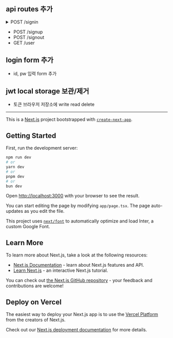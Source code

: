 ## api routes 추가

<details>
<summary>POST /signin</summary>

```javascript
interface User {
  username: string;
  password: string;
}

/** 회원가입이 되어있는 유저 */
const REGISTERED_USER: User = {
  username: "harry0691",
  password: "0000",
};

/** POST /signin */
export async function POST(request: Request) {
  try {
    const requestBody = await request.json();

    const isValidUsername = REGISTERED_USER.username === requestBody?.username;
    const isValidPassword = REGISTERED_USER.password === requestBody?.password;

    const isValidUser = isValidUsername && isValidPassword;

    if (isValidUser) return Response.json({ token: "token_placeholder" });
    else throw new Error("Invalid username or password");
  } catch {
    return Response.error();
  }
}
```

</details>

- POST /signup
- POST /signout
- GET /user

## login form 추가

- id, pw 입력 form 추가

## jwt local storage 보관/제거

- 토큰 브라우저 저장소에 write read delete

---

This is a [Next.js](https://nextjs.org/) project bootstrapped with [`create-next-app`](https://github.com/vercel/next.js/tree/canary/packages/create-next-app).

## Getting Started

First, run the development server:

```bash
npm run dev
# or
yarn dev
# or
pnpm dev
# or
bun dev
```

Open [http://localhost:3000](http://localhost:3000) with your browser to see the result.

You can start editing the page by modifying `app/page.tsx`. The page auto-updates as you edit the file.

This project uses [`next/font`](https://nextjs.org/docs/basic-features/font-optimization) to automatically optimize and load Inter, a custom Google Font.

## Learn More

To learn more about Next.js, take a look at the following resources:

- [Next.js Documentation](https://nextjs.org/docs) - learn about Next.js features and API.
- [Learn Next.js](https://nextjs.org/learn) - an interactive Next.js tutorial.

You can check out [the Next.js GitHub repository](https://github.com/vercel/next.js/) - your feedback and contributions are welcome!

## Deploy on Vercel

The easiest way to deploy your Next.js app is to use the [Vercel Platform](https://vercel.com/new?utm_medium=default-template&filter=next.js&utm_source=create-next-app&utm_campaign=create-next-app-readme) from the creators of Next.js.

Check out our [Next.js deployment documentation](https://nextjs.org/docs/deployment) for more details.
